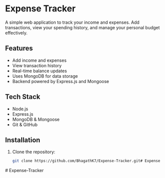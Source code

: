 # Expense Tracker 

A simple web application to track your income and expenses. Add transactions, view your spending history, and manage your personal budget effectively.

##  Features

- Add income and expenses
- View transaction history
- Real-time balance updates
- Uses MongoDB for data storage
- Backend powered by Express.js and Mongoose

##  Tech Stack

- Node.js
- Express.js
- MongoDB & Mongoose
- Git & GitHub

##  Installation

1. Clone the repository:
   ```bash
   git clone https://github.com/BhagathK7/Expense-Tracker.git#   E x p e n s e - T r a c k e r  
 #   E x p e n s e - T r a c k e r  
 